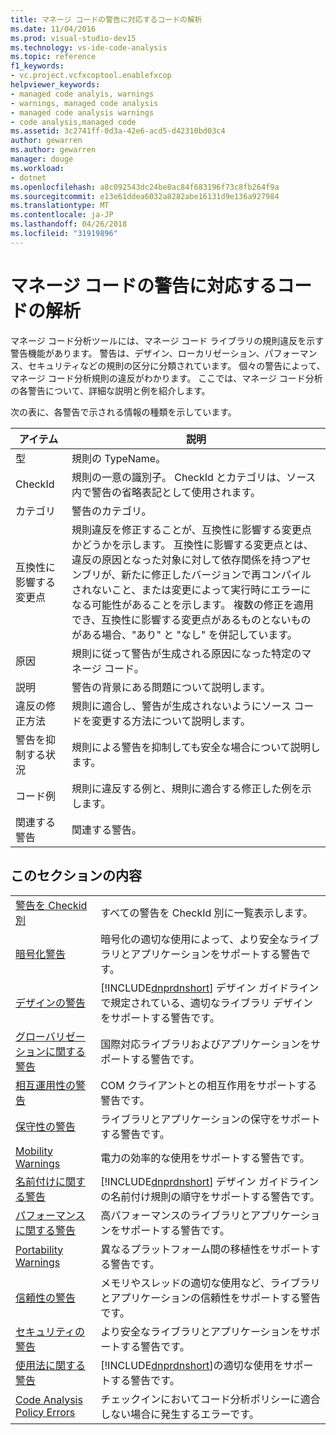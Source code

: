 ```yaml
---
title: マネージ コードの警告に対応するコードの解析
ms.date: 11/04/2016
ms.prod: visual-studio-dev15
ms.technology: vs-ide-code-analysis
ms.topic: reference
f1_keywords:
- vc.project.vcfxcoptool.enablefxcop
helpviewer_keywords:
- managed code analyis, warnings
- warnings, managed code analysis
- managed code analysis warnings
- code analysis,managed code
ms.assetid: 3c2741ff-0d3a-42e6-acd5-d42310bd03c4
author: gewarren
ms.author: gewarren
manager: douge
ms.workload:
- dotnet
ms.openlocfilehash: a8c092543dc24be8ac84f683196f73c8fb264f9a
ms.sourcegitcommit: e13e61ddea6032a8282abe16131d9e136a927984
ms.translationtype: MT
ms.contentlocale: ja-JP
ms.lasthandoff: 04/26/2018
ms.locfileid: "31919896"
---
```

# <a name="code-analysis-for-managed-code-warnings"></a>マネージ コードの警告に対応するコードの解析
マネージ コード分析ツールには、マネージ コード ライブラリの規則違反を示す警告機能があります。 警告は、デザイン、ローカリゼーション、パフォーマンス、セキュリティなどの規則の区分に分類されています。 個々の警告によって、マネージ コード分析規則の違反がわかります。 ここでは、マネージ コード分析の各警告について、詳細な説明と例を紹介します。

 次の表に、各警告で示される情報の種類を示しています。

|アイテム|説明|
|----------|-----------------|
|型|規則の TypeName。|
|CheckId|規則の一意の識別子。 CheckId とカテゴリは、ソース内で警告の省略表記として使用されます。|
|カテゴリ|警告のカテゴリ。|
|互換性に影響する変更点|規則違反を修正することが、互換性に影響する変更点かどうかを示します。 互換性に影響する変更点とは、違反の原因となった対象に対して依存関係を持つアセンブリが、新たに修正したバージョンで再コンパイルされないこと、または変更によって実行時にエラーになる可能性があることを示します。 複数の修正を適用でき、互換性に影響する変更点があるものとないものがある場合、"あり" と "なし" を併記しています。|
|原因|規則に従って警告が生成される原因になった特定のマネージ コード。|
|説明|警告の背景にある問題について説明します。|
|違反の修正方法|規則に適合し、警告が生成されないようにソース コードを変更する方法について説明します。|
|警告を抑制する状況|規則による警告を抑制しても安全な場合について説明します。|
|コード例|規則に違反する例と、規則に適合する修正した例を示します。|
|関連する警告|関連する警告。|

## <a name="in-this-section"></a>このセクションの内容

|||
|-|-|
|[警告を Checkid 別](../code-quality/code-analysis-warnings-for-managed-code-by-checkid.md)|すべての警告を CheckId 別に一覧表示します。|
|[暗号化警告](../code-quality/cryptography-warnings.md)|暗号化の適切な使用によって、より安全なライブラリとアプリケーションをサポートする警告です。|
|[デザインの警告](../code-quality/design-warnings.md)|[!INCLUDE[dnprdnshort](../code-quality/includes/dnprdnshort_md.md)] デザイン ガイドラインで規定されている、適切なライブラリ デザインをサポートする警告です。|
|[グローバリゼーションに関する警告](../code-quality/globalization-warnings.md)|国際対応ライブラリおよびアプリケーションをサポートする警告です。|
|[相互運用性の警告](../code-quality/interoperability-warnings.md)|COM クライアントとの相互作用をサポートする警告です。|
|[保守性の警告](../code-quality/maintainability-warnings.md)|ライブラリとアプリケーションの保守をサポートする警告です。|
|[Mobility Warnings](../code-quality/mobility-warnings.md)|電力の効率的な使用をサポートする警告です。|
|[名前付けに関する警告](../code-quality/naming-warnings.md)|[!INCLUDE[dnprdnshort](../code-quality/includes/dnprdnshort_md.md)] デザイン ガイドラインの名前付け規則の順守をサポートする警告です。|
|[パフォーマンスに関する警告](../code-quality/performance-warnings.md)|高パフォーマンスのライブラリとアプリケーションをサポートする警告です。|
|[Portability Warnings](../code-quality/portability-warnings.md)|異なるプラットフォーム間の移植性をサポートする警告です。|
|[信頼性の警告](../code-quality/reliability-warnings.md)|メモリやスレッドの適切な使用など、ライブラリとアプリケーションの信頼性をサポートする警告です。|
|[セキュリティの警告](../code-quality/security-warnings.md)|より安全なライブラリとアプリケーションをサポートする警告です。|
|[使用法に関する警告](../code-quality/usage-warnings.md)|[!INCLUDE[dnprdnshort](../code-quality/includes/dnprdnshort_md.md)]の適切な使用をサポートする警告です。|
|[Code Analysis Policy Errors](../code-quality/code-analysis-policy-errors.md)|チェックインにおいてコード分析ポリシーに適合しない場合に発生するエラーです。|